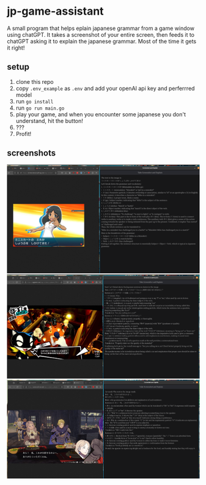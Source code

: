 # jp-game-assistant

A small program that helps eplain japanese grammar from a game window using chatGPT. It takes a screenshot of your entire screen, then feeds it to chatGPT asking it to explain the japanese grammar. Most of the time it gets it right!

## setup

1. clone this repo
1. copy `.env_example` as `.env` and add your openAI api key and perferrred model
1. run `go install`
1. run `go run main.go`
1. play your game, and when you encounter some japanese you don't understand, hit the button!
1. ???
1. Profit!


## screenshots

![](2024-06-16-19-35-33.png)
![](2024-06-16-20-17-10.png)
![](2024-06-16-20-12-35.png)